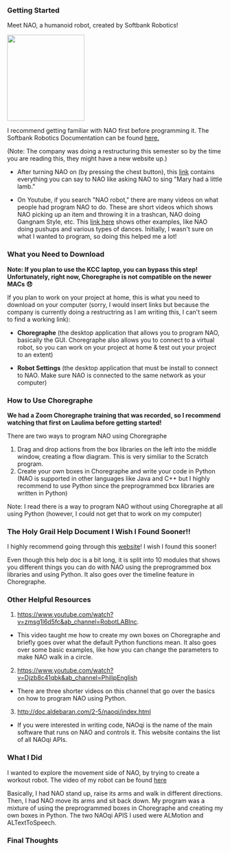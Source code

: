### Getting Started 
Meet NAO, a humanoid robot, created by Softbank Robotics! 

<img src="https://provenrobotics.ai/wp-content/uploads/2022/06/nao.webp" height="200" width="180" >

I recommend getting familiar with NAO first before programming it. The Softbank Robotics Documentation can be found [here.](http://doc.aldebaran.com/2-8/getting_started/index.html)

(Note: The company was doing a restructuring this semester so by the time you are reading this, they might have a new website up.)

* After turning NAO on (by pressing the chest button), this [link](http://doc.aldebaran.com/2-8/family/nao_user_guide/basic_channel_conversation_nao.html#bchannel-text-nao) contains everything you can say to NAO like asking NAO to sing "Mary had a little lamb." 

* On Youtube, if you search "NAO robot," there are many videos on what people had program NAO to do. These are short videos which shows NAO picking up an item and throwing it in a trashcan, NAO doing Gangnam Style, etc. This [link here](https://funlab.nd.edu/the-nao-base/special-movements/) shows other examples, like NAO doing pushups and various types of dances. Initially, I wasn't sure on what I wanted to program, so doing this helped me a lot!

### What you Need to Download 
**Note: If you plan to use the KCC laptop, you can bypass this step! Unfortunately, right now, Choregraphe is not compatible on the newer MACs :disappointed:**

If you plan to work on your project at home, this is what you need to download on your computer (sorry, I would insert links but because the company is currently doing a restructring as I am writing this, I can't seem to find a working link):

* **Choregraphe** (the desktop application that allows you to program NAO, basically the GUI. Choregraphe also allows you to connect to a virtual robot, so you can work on your project at home & test out your project to an extent) 

* **Robot Settings** (the desktop application that must be install to connect to NAO. Make sure NAO is connected to the same network as your computer)

### How to Use Choregraphe
**We had a Zoom Choregraphe training that was recorded, so I recommend watching that first on Laulima before getting started!**

There are two ways to program NAO using Choregraphe

1) Drag and drop actions from the box libraries on the left into the middle window, creating a flow diagram. This is very similiar to the Scratch program. 
2) Create your own boxes in Choregraphe and write your code in Python (NAO is supported in other languages like Java and C++ but I highly recommend to use Python since the preprogrammed box libraries are written in Python) 

Note: I read there is a way to program NAO without using Choregraphe at all using Python (however, I could not get that to work on my computer)  

### The Holy Grail Help Document I Wish I Found Sooner!! 
I highly recommend going through this [website](https://www.kramirez.net/Robotica/Material/Nao/AnIntroductionToRoboticsWithNao_TextBook_2012_US.pdf)! I wish I found this sooner! 

Even though this help doc is a bit long, it is split into 10 modules that shows you different things you can do with NAO using the preprogrammed box libraries and using Python. It also goes over the timeline feature in Choregraphe.

### Other Helpful Resources 
1) https://www.youtube.com/watch?v=zmsg1l6d5fc&ab_channel=RobotLABInc.

* This video taught me how to create my own boxes on Choregraphe and briefly goes over what the default Python functions mean. It also goes over some basic examples, like how you can change the parameters to make NAO walk in a circle.

2) https://www.youtube.com/watch?v=Djzb8c41qbk&ab_channel=PhilipEnglish

* There are three shorter videos on this channel that go over the basics on how to program NAO using Python.

3) http://doc.aldebaran.com/2-5/naoqi/index.html

* If you were interested in writing code, NAOqi is the name of the main software that runs on NAO and controls it. This website contains the list of all NAOqi APIs.

### What I Did
I wanted to explore the movement side of NAO, by trying to create a workout robot. The video of my robot can be found [here](https://drive.google.com/file/d/1o-UEUa4wZKuBbXlWJKfr-SBzI9l-h0dT/view?usp=sharing)

Basically, I had NAO stand up, raise its arms and walk in different directions. Then, I had NAO move its arms and sit back down. My program was a mixture of using the preprogrammed boxes in Choregraphe and creating my own boxes in Python. The two NAOqi APIS I used were ALMotion and ALTextToSpeech. 

### Final Thoughts

